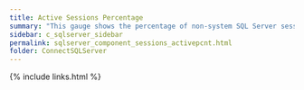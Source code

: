 ```yaml
---
title: ﻿Active Sessions Percentage
summary: "This gauge shows the percentage of non-system SQL Server sessions that are active (executing) or waiting on locks (blocked)."
sidebar: c_sqlserver_sidebar
permalink: sqlserver_component_sessions_activepcnt.html
folder: ConnectSQLServer
---
```


{% include links.html %}
